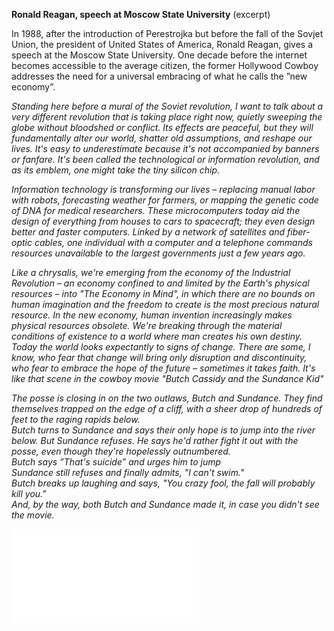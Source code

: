 **Ronald Reagan, speech at Moscow State University**
(excerpt)

In 1988, after the introduction of Perestrojka but before the fall of the Sovjet Union, the president of United States of America, Ronald Reagan, gives a speech at the Moscow State University. One decade before the internet becomes accessible to the average citizen, the former Hollywood Cowboy addresses the need for a universal embracing of what he calls the ”new economy”.


*Standing here before a mural of the Soviet revolution, I want to talk about a very different revolution that is taking place right now, quietly sweeping the globe without bloodshed or conflict. Its effects are peaceful, but they will fundamentally alter our world, shatter old assumptions, and reshape our lives. It's easy to underestimate because it's not accompanied by banners or fanfare. It's been called the technological or information revolution, and as its emblem, one might take the tiny silicon chip.*

*Information technology is transforming our lives – replacing manual labor with robots, forecasting weather for farmers, or mapping the genetic code of DNA for medical researchers. These microcomputers today aid the design of everything from houses to cars to spacecraft; they even design better and faster computers. Linked by a network of satellites and fiber-optic cables, one individual with a computer and a telephone commands resources unavailable to the largest governments just a few years ago.*

*Like a chrysalis, we're emerging from the economy of the Industrial Revolution – an economy confined to and limited by the Earth's physical resources – into "The Economy in Mind", in which there are no bounds on human imagination and the freedom to create is the most precious natural resource. In the new economy, human invention increasingly makes physical resources obsolete. We're breaking through the material conditions of existence to a world where man creates his own destiny.
Today the world looks expectantly to signs of change. There are some, I know, who fear that change will bring only disruption and discontinuity, who fear to embrace the hope of the future – sometimes it takes faith. It's like that scene in the cowboy movie "Butch Cassidy and the Sundance Kid"*

*The posse is closing in on the two outlaws, Butch and Sundance. They find themselves trapped on the edge of a cliff, with a sheer drop of hundreds of feet to the raging rapids below.  
Butch turns to Sundance and says their only hope is to jump into the river below. 
But Sundance refuses. He says he'd rather fight it out with the posse, even though they're hopelessly outnumbered.  
Butch says ”That's suicide” and urges him to jump  
Sundance still refuses and finally admits, "I can't swim."  
Butch breaks up laughing and says, "You crazy fool, the fall will probably kill you."  
And, by the way, both Butch and Sundance made it, in case you didn't see the movie.*

![](/butchsundance.md)  
